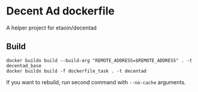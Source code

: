 # Decent Ad dockerfile

A helper project for etaoin/decentad

## Build

```
docker buildx build --build-arg "REMOTE_ADDRESS=$REMOTE_ADDRESS" . -t decentad_base
docker buildx build -f dockerfile_task . -t decentad
```

If you want to rebuild, run second command with `--no-cache` arguments.
